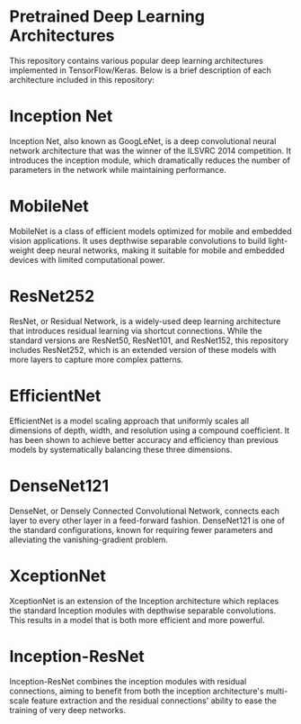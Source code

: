 # Pretrained Deep Learning Architectures
This repository contains various popular deep learning architectures implemented in TensorFlow/Keras. Below is a brief description of each architecture included in this repository: 

# Inception Net

Inception Net, also known as GoogLeNet, is a deep convolutional neural network architecture that was the winner of the ILSVRC 2014 competition. It introduces the inception module, which dramatically reduces the number of parameters in the network while maintaining performance.  

# MobileNet

MobileNet is a class of efficient models optimized for mobile and embedded vision applications. It uses depthwise separable convolutions to build light-weight deep neural networks, making it suitable for mobile and embedded devices with limited computational power.  

# ResNet252

ResNet, or Residual Network, is a widely-used deep learning architecture that introduces residual learning via shortcut connections. While the standard versions are ResNet50, ResNet101, and ResNet152, this repository includes ResNet252, which is an extended version of these models with more layers to capture more complex patterns.  

# EfficientNet

EfficientNet is a model scaling approach that uniformly scales all dimensions of depth, width, and resolution using a compound coefficient. It has been shown to achieve better accuracy and efficiency than previous models by systematically balancing these three dimensions.  

# DenseNet121

DenseNet, or Densely Connected Convolutional Network, connects each layer to every other layer in a feed-forward fashion. DenseNet121 is one of the standard configurations, known for requiring fewer parameters and alleviating the vanishing-gradient problem.  

# XceptionNet

XceptionNet is an extension of the Inception architecture which replaces the standard Inception modules with depthwise separable convolutions. This results in a model that is both more efficient and more powerful.  

# Inception-ResNet

Inception-ResNet combines the inception modules with residual connections, aiming to benefit from both the inception architecture's multi-scale feature extraction and the residual connections' ability to ease the training of very deep networks.  
